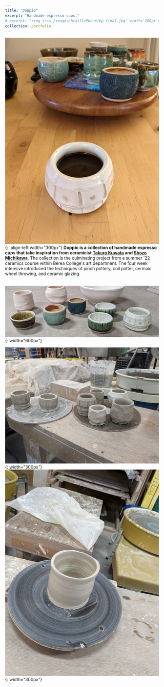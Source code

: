 ```yaml
---
title: "Doppio"
excerpt: "Handmade espresso cups."
# excerpt: "<img src='/images/braillePhone/bp_final.jpg' width='200px'>"
collection: portfolio
---
```


![Espresso Cups Coffee](/images/doppio/ceramics_cups_coffee.jpg "Espresso Cups Coffee"){: .align-left width="300px"}
**Doppio is a collection of handmade espresso cups that take inspiration from ceramicist <a href="http://www.takurokuwata.com/" target="_blank">Takuro Kuwata</a> and <a href="https://www.shozo-michikawa.com/profile_en" target="_blank">Shozo Michikawa</a>**. The collection is the culminating project from a summer '22 ceramics course within Berea College's art department. The four week intensive introduced the techniques of pinch pottery, coil potter, cermaic wheel throwing, and ceramic glazing.<br>
<br>

![Espresso Cups](/images/doppio/ceramics_cups_display_edit.jpg "Espresso Cups"){: width="600px"}

![Espresso Cups Drying](/images/doppio/ceramics_cups_drying.jpg "Espresso Cups Drying"){: width="300px"}
![Espresso Cups Drying](/images/doppio/ceramics_pen_holder.jpg "Espresso Cups Drying"){: width="300px"}

